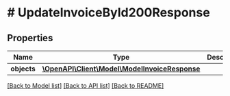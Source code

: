# # UpdateInvoiceById200Response

## Properties

Name | Type | Description | Notes
------------ | ------------- | ------------- | -------------
**objects** | [**\OpenAPI\Client\Model\ModelInvoiceResponse**](ModelInvoiceResponse.md) |  | [optional]

[[Back to Model list]](../../README.md#models) [[Back to API list]](../../README.md#endpoints) [[Back to README]](../../README.md)
